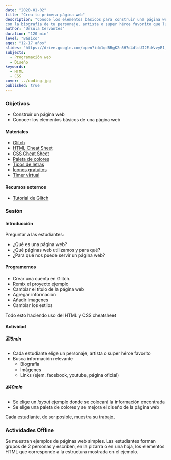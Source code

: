 ```yaml
---
date: "2020-01-02"
title: "Crea tu primera página web"
description: "Conoce los elementos básicos para construir una página web y crea una
con la biografía de tu personaje, artista o super héroe favorito que luego podrás compartir."
author: "Ursula Cervantes"
duration: "120 min"
level: "Básico"
ages: "12-17 años"
slides: "https://drive.google.com/open?id=1qdBBgK2n5H7d4dlcUJ2EiWvvyR1_D2eT"
subjects:
  - Programación web
  - Diseño
keywords:
  - HTML
  - CSS
cover: ../coding.jpg
published: true
---
```


### Objetivos

- Construir un página web
- Conocer los elementos básicos de una página web

#### Materiales

- [Glitch](https://glitch.com/)
- [HTML Cheat Sheet](https://drive.google.com/open?id=0Byilv0Mt72DXbUpldDlodG85dHc)
- [CSS Cheat Sheet](https://drive.google.com/open?id=0Byilv0Mt72DXenVUenNIMElwZk0)
- [Paleta de colores](https://www.coolors.co)
- [Tipos de letras](https://fonts.google.com)
- [Íconos gratuitos](https://www.flaticon.com)
- [Timer virtual](http://www.timer-tab.com/)

#### Recursos externos

- [Tutorial de Glitch](https://glitch.com/create)

### Sesión

#### Introducción

Preguntar a las estudiantes:

- ¿Qué es una página web?
- ¿Qué páginas web utilizamos y para qué?
- ¿Para qué nos puede servir un página web?

#### Programemos

- Crear una cuenta en Glitch.
- Remix el proyecto ejemplo
- Cambiar el título de la página web
- Agregar información
- Añadir imagenes
- Cambiar los estilos

<span class="purple-text">Todo esto haciendo uso del HTML y CSS cheatsheet</span>

#### Actividad

##### ⏳15min

- Cada estudiante elige un personaje, artista o super héroe favorito
- Busca información relevante
  - Biografía
  - Imágenes
  - Links (ejem. facebook, youtube, página oficial)

##### ⏳40min

- Se elige un _layout_ ejemplo donde se colocará la información encontrada
- Se elige una paleta de colores y se mejora el diseño de la página web

Cada estudiante, de ser posible, muestra su trabajo.

### Actividades Offline

Se muestran ejemplos de páginas web simples. Las estudiantes forman grupos de 2
personas y escriben, en la pizarra o en una hoja, los elementos HTML que corresponde
a la estructura mostrada en el ejemplo.

